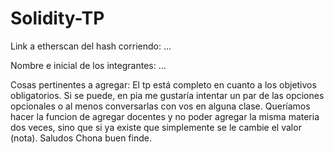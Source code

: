 # Solidity-TP

Link a etherscan del hash corriendo: ...

Nombre e inicial de los integrantes: ...

Cosas pertinentes a agregar:
El tp está completo en cuanto a los objetivos obligatorios.
Si se puede, en pia me gustaría intentar un par de las opciones opcionales o al menos conversarlas con vos en alguna clase.
Queríamos hacer la funcion de agregar docentes y no poder agregar la misma materia dos veces, sino que si ya existe que simplemente se le cambie el valor (nota).
Saludos Chona buen finde.
